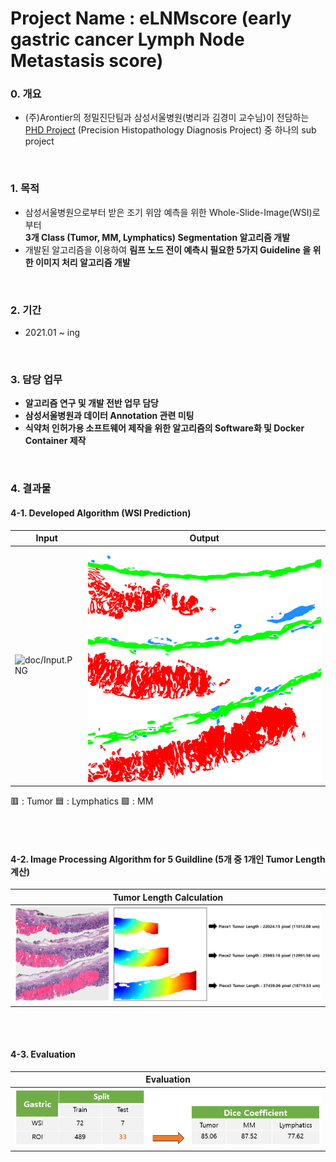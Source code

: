 # Project Name : eLNMscore (early gastric cancer Lymph Node Metastasis score)

### 0. 개요
- (주)Arontier의 정밀진단팀과 삼성서울병원(병리과 김경미 교수님)이 전담하는   
[PHD Project](https://github.com/AhnHeeYoung/Projects-Arontier/blob/master/ICIscore/doc/PHD.PNG) (Precision Histopathology Diagnosis Project) 중 하나의 sub project   

<br />

### 1. 목적
- 삼성서울병원으로부터 받은 조기 위암 예측을 위한 Whole-Slide-Image(WSI)로 부터   
**3개 Class (Tumor, MM, Lymphatics) Segmentation 알고리즘 개발**   
- 개발된 알고리즘을 이용하여 **림프 노드 전이 예측시 필요한 5가지 Guideline 을 위한 이미지 처리 알고리즘 개발** 

<br />
  
### 2. 기간
- 2021.01 ~ ing

<br />

### 3. 담당 업무
- **알고리즘 연구 및 개발 전반 업무 담당**   
- **삼성서울병원과 데이터 Annotation 관련 미팅**   
- **식약처 인허가용 소프트웨어 제작을 위한 알고리즘의 Software화 및 Docker Container 제작**  

<br />

### 4. 결과물 

#### 4-1. Developed Algorithm (WSI Prediction)

| Input | Output |
|---|---|
|![doc/Input.PNG](./doc/Input.PNG)|![./doc/Output.PNG](./doc/Output.PNG)|

:red_square: : Tumor
:blue_square: : Lymphatics
:green_square: : MM

<br />
<br />

#### 4-2. Image Processing Algorithm for 5 Guildline (5개 중 1개인 Tumor Length 계산)

| Tumor Length Calculation |
|---|
|![doc/Tumor_Length.PNG](./doc/Tumor_Length.PNG)|


<br />
<br />

#### 4-3. Evaluation

| Evaluation |
|---|
|![doc/Dice.PNG](./doc/Dice.PNG)|
